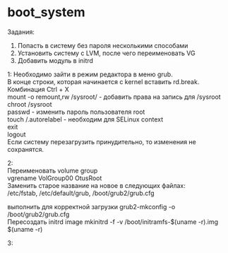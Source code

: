 # boot_system
Задания:  
1. Попасть в систему без пароля несколькими способами  
2. Установить систему с LVM, после чего переименовать VG  
3. Добавить модуль в initrd  

1:
Необходимо зайти в режим редактора в меню grub.  
В конце строки, которая начинается с kernel вставить rd.break.  
Комбинация Ctrl + X  
mount -o remount,rw /sysroot/  - добавить права на запись для /sysroot    
chroot /sysroot  
passwd  - изменить пароль пользователя root  
touch /.autorelabel  - необходим для SELinux context  
exit  
logout  
Если систему перезагрузить принудительно, то изменения не сохранятся.

2:  
Переименовать volume group  
vgrename VolGroup00 OtusRoot  
Заменить старое название на новое в следующих файлах:  
/etc/fstab, /etc/default/grub, /boot/grub2/grub.cfg  

выполнить для корректной загрузки
grub2-mkconfig -o /boot/grub2/grub.cfg  
Пересоздать initrd image
mkinitrd -f -v /boot/initramfs-$(uname -r).img $(uname -r)

3:
